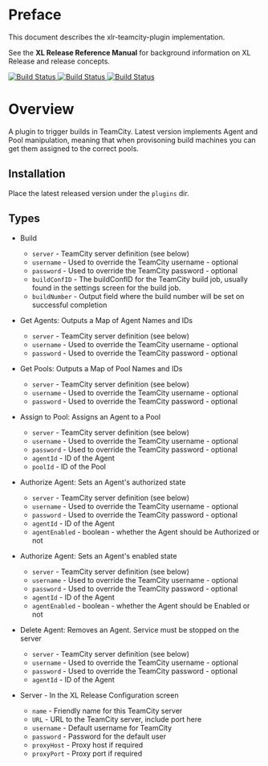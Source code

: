 # Preface #

This document describes the xlr-teamcity-plugin implementation.

See the **XL Release Reference Manual** for background information on XL Release and release concepts.

[![Build Status][xlr-teamcity-travis-image] ][xlr-teamcity-travis-url]
[![Build Status][xlr-teamcity-codacy-image] ][xlr-teamcity-codacy-url]
[![Build Status][xlr-teamcity-code-climate-image] ][xlr-teamcity-code-climate-url]


[xlr-teamcity-travis-image]: https://travis-ci.org/xebialabs-community/xlr-teamcity-plugin.svg?branch=master
[xlr-teamcity-travis-url]: https://travis-ci.org/xebialabs-community/xlr-teamcity-plugin
[xlr-teamcity-codacy-image]: https://api.codacy.com/project/badge/Grade/b78313b1eb1b4b058dc4512b4d48c26f
[xlr-teamcity-codacy-url]: https://www.codacy.com/app/rvanstone/xlr-teamcity-plugin
[xlr-teamcity-code-climate-image]: https://codeclimate.com/github/xebialabs-community/xlr-teamcity-plugin/badges/gpa.svg
[xlr-teamcity-code-climate-url]: https://codeclimate.com/github/xebialabs-community/xlr-teamcity-plugin


# Overview #

A plugin to trigger builds in TeamCity. Latest version implements Agent and Pool manipulation, meaning that when provisoning build machines you can get them assigned to the correct pools.

## Installation ##

Place the latest released version under the `plugins` dir.

## Types ##

+ Build 
  * `server` - TeamCity server definition (see below)
  * `username` - Used to override the TeamCity username - optional 
  * `password` - Used to override the TeamCity password - optional
  * `buildConfID` - The buildConfID for the TeamCity build job, usually found in the settings screen for the build job.
  * `buildNumber` - Output field where the build number will be set on successful completion

+ Get Agents: 
  Outputs a Map of Agent Names and IDs
  * `server` - TeamCity server definition (see below)
  * `username` - Used to override the TeamCity username - optional 
  * `password` - Used to override the TeamCity password - optional
  
+ Get Pools: 
  Outputs a Map of Pool Names and IDs
  * `server` - TeamCity server definition (see below)
  * `username` - Used to override the TeamCity username - optional 
  * `password` - Used to override the TeamCity password - optional
  
+ Assign to Pool: 
  Assigns an Agent to a Pool

  * `server` - TeamCity server definition (see below)
  * `username` - Used to override the TeamCity username - optional 
  * `password` - Used to override the TeamCity password - optional
  * `agentId` - ID of the Agent
  * `poolId` - ID of the Pool
  
+ Authorize Agent: 
  Sets an Agent's authorized state
  * `server` - TeamCity server definition (see below)
  * `username` - Used to override the TeamCity username - optional 
  * `password` - Used to override the TeamCity password - optional
  * `agentId` - ID of the Agent
  * `agentEnabled` - boolean - whether the Agent should be Authorized or not

+ Authorize Agent:
  Sets an Agent's enabled state
  * `server` - TeamCity server definition (see below)
  * `username` - Used to override the TeamCity username - optional 
  * `password` - Used to override the TeamCity password - optional
  * `agentId` - ID of the Agent
  * `agentEnabled` - boolean - whether the Agent should be Enabled or not

+ Delete Agent:
  Removes an Agent. Service must be stopped on the server
  * `server` - TeamCity server definition (see below)
  * `username` - Used to override the TeamCity username - optional 
  * `password` - Used to override the TeamCity password - optional
  * `agentId` - ID of the Agent
  
+ Server - In the XL Release Configuration screen
  * `name` - Friendly name for this TeamCity server
  * `URL` - URL to the TeamCity server, include port here
  * `username` - Default username for TeamCity
  * `password` - Password for the default user
  * `proxyHost` - Proxy host if required
  * `proxyPort` - Proxy port if required
